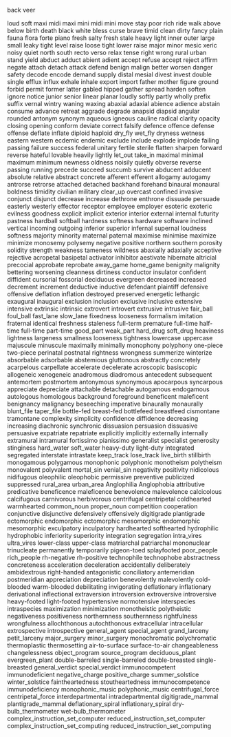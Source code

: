 back veer

loud soft
maxi midi
maxi mini
midi mini
move stay
poor rich
ride walk
above below
birth death
black white
bless curse
brave timid
clean dirty
fancy plain
fauna flora
forte piano
fresh salty
fresh stale
heavy light
inner outer
large small
leaky tight
level raise
loose tight
lower raise
major minor
mesic xeric
noisy quiet
north south
recto verso
relax tense
right wrong
rural urban
stand yield
abduct adduct
abient adient
accept refuse
accept reject
affirm negate
attach detach
attack defend
benign malign
better worsen
danger safety
decode encode
demand supply
distal mesial
divest invest
double single
efflux influx
exhale inhale
export import
father mother
figure ground
forbid permit
former latter
gabled hipped
gather spread
harden soften
ignore notice
junior senior
linear planar
loudly softly
partly wholly
prefix suffix
vernal wintry
waning waxing
abaxial adaxial
abience adience
abstain consume
advance retreat
aggrade degrade
anapsid diapsid
angular rounded
antonym synonym
aqueous igneous
cauline radical
clarity opacity
closing opening
conform deviate
correct falsify
defence offence
defense offense
deflate inflate
diploid haploid
dry_fly wet_fly
dryness wetness
eastern western
ecdemic endemic
exclude include
explode implode
failing passing
failure success
federal unitary
fertile sterile
flatten sharpen
forward reverse
hateful lovable
heavily lightly
let_out take_in
maximal minimal
maximum minimum
newness oldness
noisily quietly
obverse reverse
passing running
precede succeed
succumb survive
abducent adducent
absolute relative
abstract concrete
afferent efferent
allogamy autogamy
antrorse retrorse
attached detached
backhand forehand
binaural monaural
boldness timidity
civilian military
clear_up overcast
confined invasive
conjunct disjunct
decrease increase
dethrone enthrone
dissuade persuade
easterly westerly
effector receptor
employee employer
esoteric exoteric
evilness goodness
explicit implicit
exterior interior
external internal
futurity pastness
hardball softball
hardness softness
hardware software
inclined vertical
incoming outgoing
inferior superior
infernal supernal
loudness softness
majority minority
maternal paternal
maximise minimise
maximize minimize
monosemy polysemy
negative positive
northern southern
porosity solidity
strength weakness
tameness wildness
abaxially adaxially
acceptive rejective
acropetal basipetal
activator inhibitor
aestivate hibernate
altricial precocial
approbate reprobate
away_game home_game
benignity malignity
bettering worsening
cleanness dirtiness
conductor insulator
confident diffident
cursorial fossorial
deciduous evergreen
decreased increased
decrement increment
deductive inductive
defendant plaintiff
defensive offensive
deflation inflation
destroyed preserved
energetic lethargic
exaugural inaugural
exclusion inclusion
exclusive inclusive
extensive intensive
extrinsic intrinsic
extrovert introvert
extrusive intrusive
fair_ball foul_ball
fast_lane slow_lane
fixedness looseness
formalism imitation
fraternal identical
freshness staleness
full-term premature
full-time half-time
full-time part-time
good_part weak_part
hard_drug soft_drug
heaviness lightness
largeness smallness
looseness tightness
lowercase uppercase
majuscule minuscule
maximally minimally
monophony polyphony
one-piece two-piece
perinatal postnatal
rightness wrongness
summerize winterize
absorbable adsorbable
abstemious gluttonous
abstractly concretely
acarpelous carpellate
accelerate decelerate
acroscopic basiscopic
allogeneic xenogeneic
anadromous diadromous
antecedent subsequent
antemortem postmortem
antonymous synonymous
apocarpous syncarpous
appreciate depreciate
attachable detachable
autogamous endogamous
autologous homologous
background foreground
beneficent maleficent
benignancy malignancy
beseeching imperative
binaurally monaurally
blunt_file taper_file
bottle-fed breast-fed
bottlefeed breastfeed
cismontane tramontane
complexity simplicity
confidence diffidence
decreasing increasing
diachronic synchronic
dissuasion persuasion
dissuasive persuasive
expatriate repatriate
explicitly implicitly
externally internally
extramural intramural
fortissimo pianissimo
generalist specialist
generosity stinginess
hard_water soft_water
heavy-duty light-duty
integrated segregated
interstate intrastate
keep_track lose_track
live_birth stillbirth
monogamous polygamous
monophonic polyphonic
monotheism polytheism
monovalent polyvalent
mortal_sin venial_sin
negativity positivity
nidicolous nidifugous
oleophilic oleophobic
permissive preventive
publicized suppressed
rural_area urban_area
Anglophilia Anglophobia
attributive predicative
beneficence maleficence
benevolence malevolence
calcicolous calcifugous
carnivorous herbivorous
centrifugal centripetal
coldhearted warmhearted
common_noun proper_noun
competition cooperation
conjunctive disjunctive
defensively offensively
digitigrade plantigrade
ectomorphic endomorphic
ectomorphic mesomorphic
endomorphic mesomorphic
exculpatory inculpatory
hardhearted softhearted
hydrophilic hydrophobic
inferiority superiority
integration segregation
intra_vires ultra_vires
lower-class upper-class
matriarchal patriarchal
mononuclear trinucleate
permanently temporarily
pigeon-toed splayfooted
poor_people rich_people
rh-negative rh-positive
technophile technophobe
abstractness concreteness
acceleration deceleration
accidentally deliberately
ambidextrous right-handed
antagonistic conciliatory
antemeridian postmeridian
appreciation depreciation
benevolently malevolently
cold-blooded warm-blooded
debilitating invigorating
deflationary inflationary
derivational inflectional
extraversion introversion
extroversive introversive
heavy-footed light-footed
hypertensive normotensive
interspecies intraspecies
maximization minimization
monotheistic polytheistic
negativeness positiveness
northernness southernness
rightfulness wrongfulness
allochthonous autochthonous
extracellular intracellular
extrospective introspective
general_agent special_agent
grand_larceny petit_larceny
major_surgery minor_surgery
monochromatic polychromatic
thermoplastic thermosetting
air-to-surface surface-to-air
changeableness changelessness
object_program source_program
deciduous_plant evergreen_plant
double-barreled single-barreled
double-breasted single-breasted
general_verdict special_verdict
immunocompetent immunodeficient
negative_charge positive_charge
summer_solstice winter_solstice
faintheartedness stoutheartedness
immunocompetence immunodeficiency
monophonic_music polyphonic_music
centrifugal_force centripetal_force
interdepartmental intradepartmental
digitigrade_mammal plantigrade_mammal
deflationary_spiral inflationary_spiral
dry-bulb_thermometer wet-bulb_thermometer
complex_instruction_set_computer reduced_instruction_set_computer
complex_instruction_set_computing reduced_instruction_set_computing
